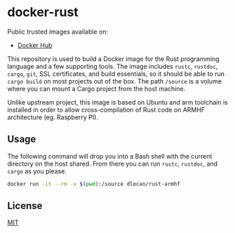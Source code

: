 # docker-rust

Public trusted images available on:

* [Docker Hub](https://registry.hub.docker.com/u/dlecan/rust-armhf/)

This repository is used to build a Docker image for the Rust programming language and a few supporting tools. The image includes `rustc`, `rustdoc`, `cargo`, `git`, SSL certificates, and build essentials, so it should be able to run `cargo build` on most projects out of the box. The path `/source` is a volume where you can mount a Cargo project from the host machine.

Unlike upstream project, this image is based on Ubuntu and arm toolchain is installed in order to allow cross-compilation of Rust code on ARMHF architecture (eg. Raspberry PI).

## Usage

The following command will drop you into a Bash shell with the current directory on the host shared. From there you can run `rustc`, `rustdoc`, and `cargo` as you please.

``` bash
docker run -it --rm -v $(pwd):/source dlecan/rust-armhf
```

## License

[MIT](http://opensource.org/licenses/MIT)
